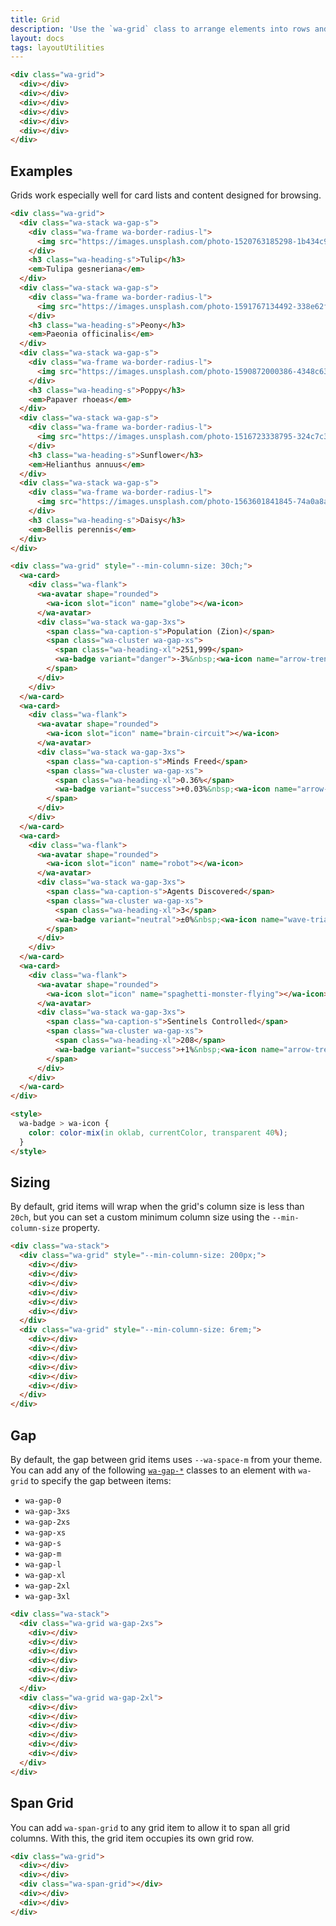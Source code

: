 ```yaml
---
title: Grid
description: 'Use the `wa-grid` class to arrange elements into rows and columns that automatically adapt to the available space.'
layout: docs
tags: layoutUtilities
---
```


<style>
  :is(.wa-flank, .wa-grid, .wa-stack) > [class*='wa-grid']:has(div:empty) {
    border: var(--wa-border-width-s) dashed var(--wa-color-neutral-border-normal);
    border-radius: var(--wa-border-radius-l);
    padding: var(--wa-space-s);
  }

  [class*='wa-grid'] div:empty {
    background-color: var(--wa-color-indigo-60);
    border-radius: var(--wa-border-radius-m);
    min-block-size: 4rem;
    min-inline-size: 4rem;
  }
</style>

```html {.example}
<div class="wa-grid">
  <div></div>
  <div></div>
  <div></div>
  <div></div>
  <div></div>
  <div></div>
</div>
```

## Examples

Grids work especially well for card lists and content designed for browsing.

```html {.example}
<div class="wa-grid">
  <div class="wa-stack wa-gap-s">
    <div class="wa-frame wa-border-radius-l">
      <img src="https://images.unsplash.com/photo-1520763185298-1b434c919102?q=20" alt="" />
    </div>
    <h3 class="wa-heading-s">Tulip</h3>
    <em>Tulipa gesneriana</em>
  </div>
  <div class="wa-stack wa-gap-s">
    <div class="wa-frame wa-border-radius-l">
      <img src="https://images.unsplash.com/photo-1591767134492-338e62f7b5a2?q=20" alt="" />
    </div>
    <h3 class="wa-heading-s">Peony</h3>
    <em>Paeonia officinalis</em>
  </div>
  <div class="wa-stack wa-gap-s">
    <div class="wa-frame wa-border-radius-l">
      <img src="https://images.unsplash.com/photo-1590872000386-4348c6393115?q=20" alt="" />
    </div>
    <h3 class="wa-heading-s">Poppy</h3>
    <em>Papaver rhoeas</em>
  </div>
  <div class="wa-stack wa-gap-s">
    <div class="wa-frame wa-border-radius-l">
      <img src="https://images.unsplash.com/photo-1516723338795-324c7c33f700?q=20" alt="" />
    </div>
    <h3 class="wa-heading-s">Sunflower</h3>
    <em>Helianthus annuus</em>
  </div>
  <div class="wa-stack wa-gap-s">
    <div class="wa-frame wa-border-radius-l">
      <img src="https://images.unsplash.com/photo-1563601841845-74a0a8ab7c8a?q=20" alt="" />
    </div>
    <h3 class="wa-heading-s">Daisy</h3>
    <em>Bellis perennis</em>
  </div>
</div>
```

```html {.example}
<div class="wa-grid" style="--min-column-size: 30ch;">
  <wa-card>
    <div class="wa-flank">
      <wa-avatar shape="rounded">
        <wa-icon slot="icon" name="globe"></wa-icon>
      </wa-avatar>
      <div class="wa-stack wa-gap-3xs">
        <span class="wa-caption-s">Population (Zion)</span>
        <span class="wa-cluster wa-gap-xs">
          <span class="wa-heading-xl">251,999</span>
          <wa-badge variant="danger">-3%&nbsp;<wa-icon name="arrow-trend-down"></wa-icon></wa-badge>
        </span>
      </div>
    </div>
  </wa-card>
  <wa-card>
    <div class="wa-flank">
      <wa-avatar shape="rounded">
        <wa-icon slot="icon" name="brain-circuit"></wa-icon>
      </wa-avatar>
      <div class="wa-stack wa-gap-3xs">
        <span class="wa-caption-s">Minds Freed</span>
        <span class="wa-cluster wa-gap-xs">
          <span class="wa-heading-xl">0.36%</span>
          <wa-badge variant="success">+0.03%&nbsp;<wa-icon name="arrow-trend-up"></wa-icon></wa-badge>
        </span>
      </div>
    </div>
  </wa-card>
  <wa-card>
    <div class="wa-flank">
      <wa-avatar shape="rounded">
        <wa-icon slot="icon" name="robot"></wa-icon>
      </wa-avatar>
      <div class="wa-stack wa-gap-3xs">
        <span class="wa-caption-s">Agents Discovered</span>
        <span class="wa-cluster wa-gap-xs">
          <span class="wa-heading-xl">3</span>
          <wa-badge variant="neutral">±0%&nbsp;<wa-icon name="wave-triangle"></wa-icon></wa-badge>
        </span>
      </div>
    </div>
  </wa-card>
  <wa-card>
    <div class="wa-flank">
      <wa-avatar shape="rounded">
        <wa-icon slot="icon" name="spaghetti-monster-flying"></wa-icon>
      </wa-avatar>
      <div class="wa-stack wa-gap-3xs">
        <span class="wa-caption-s">Sentinels Controlled</span>
        <span class="wa-cluster wa-gap-xs">
          <span class="wa-heading-xl">208</span>
          <wa-badge variant="success">+1%&nbsp;<wa-icon name="arrow-trend-up"></wa-icon></wa-badge>
        </span>
      </div>
    </div>
  </wa-card>
</div>

<style>
  wa-badge > wa-icon {
    color: color-mix(in oklab, currentColor, transparent 40%);
  }
</style>
```

## Sizing

By default, grid items will wrap when the grid's column size is less than `20ch`, but you can set a custom minimum column size using the `--min-column-size` property.

```html {.example}
<div class="wa-stack">
  <div class="wa-grid" style="--min-column-size: 200px;">
    <div></div>
    <div></div>
    <div></div>
    <div></div>
    <div></div>
    <div></div>
  </div>
  <div class="wa-grid" style="--min-column-size: 6rem;">
    <div></div>
    <div></div>
    <div></div>
    <div></div>
    <div></div>
    <div></div>
  </div>
</div>
```

## Gap

By default, the gap between grid items uses `--wa-space-m` from your theme. You can add any of the following [`wa-gap-*`](/docs/style-utilities/gap) classes to an element with `wa-grid` to specify the gap between items:

- `wa-gap-0`
- `wa-gap-3xs`
- `wa-gap-2xs`
- `wa-gap-xs`
- `wa-gap-s`
- `wa-gap-m`
- `wa-gap-l`
- `wa-gap-xl`
- `wa-gap-2xl`
- `wa-gap-3xl`

```html {.example}
<div class="wa-stack">
  <div class="wa-grid wa-gap-2xs">
    <div></div>
    <div></div>
    <div></div>
    <div></div>
    <div></div>
    <div></div>
  </div>
  <div class="wa-grid wa-gap-2xl">
    <div></div>
    <div></div>
    <div></div>
    <div></div>
    <div></div>
    <div></div>
  </div>
</div>
```

## Span Grid

You can add `wa-span-grid` to any grid item to allow it to span all grid columns. With this, the grid item occupies its own grid row.

```html {.example}
<div class="wa-grid">
  <div></div>
  <div></div>
  <div class="wa-span-grid"></div>
  <div></div>
  <div></div>
</div>
```
